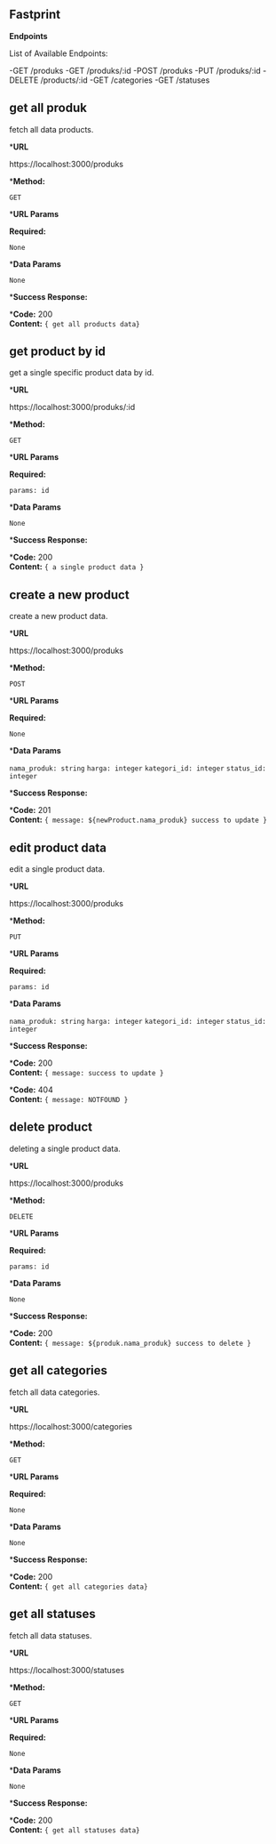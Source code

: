 **Fastprint**
----
**Endpoints**

List of Available Endpoints:

-GET /produks
-GET /produks/:id
-POST /produks
-PUT /produks/:id
-DELETE /products/:id
-GET /categories
-GET /statuses



**get all produk**
----
  fetch all data products.

***URL**

  https://localhost:3000/produks

***Method:**

  `GET`
  
***URL Params**

   **Required:**
 
   `None`

***Data Params**

  `None`

***Success Response:**

  ***Code:** 200 <br />
    **Content:** `{ get all products data}`


**get product by id**
----
  get a single specific product data by id.

***URL**

  https://localhost:3000/produks/:id

***Method:**

  `GET`
  
***URL Params**

   **Required:**
 
   `params: id`

***Data Params**

  `None`

***Success Response:**

  ***Code:** 200 <br/>
    **Content:** `{ a single product data }`


**create a new product**
----
  create a new product data.

***URL**

  https://localhost:3000/produks

***Method:**

  `POST`
  
***URL Params**

   **Required:**
 
   `None`

***Data Params**

  `nama_produk: string`
  `harga: integer`
  `kategori_id: integer`
  `status_id: integer`

***Success Response:**

  ***Code:** 201 <br />
    **Content:** `{ message: ${newProduct.nama_produk} success to update }`


**edit product data**
----
  edit a single product data.

***URL**

  https://localhost:3000/produks

***Method:**

  `PUT`
  
***URL Params**

   **Required:**
 
   `params: id`

***Data Params**

  `nama_produk: string`
  `harga: integer`
  `kategori_id: integer`
  `status_id: integer`

***Success Response:**

  ***Code:** 200 <br />
    **Content:** `{ message: success to update }`

  ***Code:** 404 <br />
    **Content:** `{ message: NOTFOUND }`


**delete product**
----
  deleting a single product data.

***URL**

  https://localhost:3000/produks

***Method:**

  `DELETE`
  
***URL Params**

   **Required:**
 
   `params: id`

***Data Params**

  `None`

***Success Response:**

  ***Code:** 200 <br />
    **Content:** `{ message: ${produk.nama_produk} success to delete }`



**get all categories**
----
  fetch all data categories.

***URL**

  https://localhost:3000/categories

***Method:**

  `GET`
  
***URL Params**

   **Required:**
 
   `None`

***Data Params**

  `None`

***Success Response:**

  ***Code:** 200 <br />
    **Content:** `{ get all categories data}`


**get all statuses**
----
  fetch all data statuses.

***URL**

  https://localhost:3000/statuses

***Method:**

  `GET`
  
***URL Params**

   **Required:**
 
   `None`

***Data Params**

  `None`

***Success Response:**

  ***Code:** 200 <br />
    **Content:** `{ get all statuses data}`

